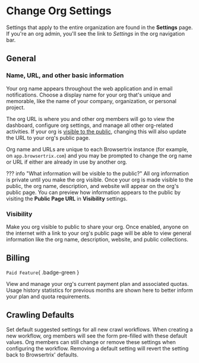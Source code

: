 # Change Org Settings

Settings that apply to the entire organization are found in the **Settings** page. If you're an org admin, you'll see the link to _Settings_ in the org navigation bar.

## General

### Name, URL, and other basic information

Your org name appears throughout the web application and in email notifications. Choose a display name for your org that's unique and memorable, like the name of your company, organization, or personal project.

The org URL is where you and other org members will go to view the dashboard, configure org settings, and manage all other org-related activities. If your org is [visible to the public](#visibility), changing this will also update the URL to your org's public page.

Org name and URLs are unique to each Browsertrix instance (for example, on `app.browsertrix.com`) and you may be prompted to change the org name or URL if either are already in use by another org.

??? info "What information will be visible to the public?"
    All org information is private until you make the org visible. Once your org is made visible to the public, the org name, description, and website will appear on the org's public page. You can preview how information appears to the public by visiting the **Public Page URL** in **Visibility** settings.

### Visibility

Make you org visible to public to share your org. Once enabled, anyone on the internet with a link to your org's public page will be able to view general information like the org name, description, website, and public collections.

## Billing

`Paid Feature`{ .badge-green }

View and manage your org's current payment plan and associated quotas. Usage history statistics for previous months are shown here to better inform your plan and quota requirements.

## Crawling Defaults

Set default suggested settings for all new crawl workflows. When creating a new workflow, org members will see the form pre-filled with these default values. Org members can still change or remove these settings when configuring the workflow. Removing a default setting will revert the setting back to Browsertrix' defaults.

<!-- ## Limits

This tab lets organization admins set an additional number of allowed overage minutes when the organization's monthly execution minutes quota has been reached. If set, this serves as a hard cap after which all running crawls will be stopped. When set at the default of 0, crawls will be stopped as soon as the monthly quota is reached. -->
